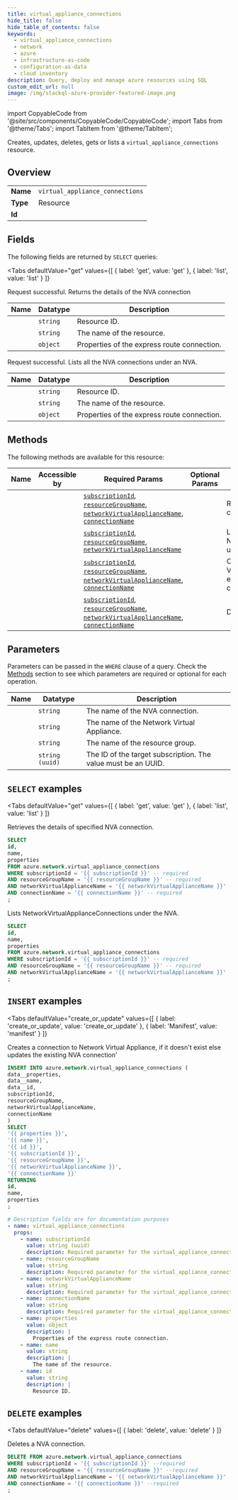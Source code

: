 ```yaml
--- 
title: virtual_appliance_connections
hide_title: false
hide_table_of_contents: false
keywords:
  - virtual_appliance_connections
  - network
  - azure
  - infrastructure-as-code
  - configuration-as-data
  - cloud inventory
description: Query, deploy and manage azure resources using SQL
custom_edit_url: null
image: /img/stackql-azure-provider-featured-image.png
---
```


import CopyableCode from '@site/src/components/CopyableCode/CopyableCode';
import Tabs from '@theme/Tabs';
import TabItem from '@theme/TabItem';

Creates, updates, deletes, gets or lists a <code>virtual_appliance_connections</code> resource.

## Overview
<table><tbody>
<tr><td><b>Name</b></td><td><code>virtual_appliance_connections</code></td></tr>
<tr><td><b>Type</b></td><td>Resource</td></tr>
<tr><td><b>Id</b></td><td><CopyableCode code="azure.network.virtual_appliance_connections" /></td></tr>
</tbody></table>

## Fields

The following fields are returned by `SELECT` queries:

<Tabs
    defaultValue="get"
    values={[
        { label: 'get', value: 'get' },
        { label: 'list', value: 'list' }
    ]}
>
<TabItem value="get">

Request successful. Returns the details of the NVA connection

<table>
<thead>
    <tr>
    <th>Name</th>
    <th>Datatype</th>
    <th>Description</th>
    </tr>
</thead>
<tbody>
<tr>
    <td><CopyableCode code="id" /></td>
    <td><code>string</code></td>
    <td>Resource ID.</td>
</tr>
<tr>
    <td><CopyableCode code="name" /></td>
    <td><code>string</code></td>
    <td>The name of the resource.</td>
</tr>
<tr>
    <td><CopyableCode code="properties" /></td>
    <td><code>object</code></td>
    <td>Properties of the express route connection.</td>
</tr>
</tbody>
</table>
</TabItem>
<TabItem value="list">

Request successful. Lists all the NVA connections under an NVA.

<table>
<thead>
    <tr>
    <th>Name</th>
    <th>Datatype</th>
    <th>Description</th>
    </tr>
</thead>
<tbody>
<tr>
    <td><CopyableCode code="id" /></td>
    <td><code>string</code></td>
    <td>Resource ID.</td>
</tr>
<tr>
    <td><CopyableCode code="name" /></td>
    <td><code>string</code></td>
    <td>The name of the resource.</td>
</tr>
<tr>
    <td><CopyableCode code="properties" /></td>
    <td><code>object</code></td>
    <td>Properties of the express route connection.</td>
</tr>
</tbody>
</table>
</TabItem>
</Tabs>

## Methods

The following methods are available for this resource:

<table>
<thead>
    <tr>
    <th>Name</th>
    <th>Accessible by</th>
    <th>Required Params</th>
    <th>Optional Params</th>
    <th>Description</th>
    </tr>
</thead>
<tbody>
<tr>
    <td><a href="#get"><CopyableCode code="get" /></a></td>
    <td><CopyableCode code="select" /></td>
    <td><a href="#parameter-subscriptionId"><code>subscriptionId</code></a>, <a href="#parameter-resourceGroupName"><code>resourceGroupName</code></a>, <a href="#parameter-networkVirtualApplianceName"><code>networkVirtualApplianceName</code></a>, <a href="#parameter-connectionName"><code>connectionName</code></a></td>
    <td></td>
    <td>Retrieves the details of specified NVA connection.</td>
</tr>
<tr>
    <td><a href="#list"><CopyableCode code="list" /></a></td>
    <td><CopyableCode code="select" /></td>
    <td><a href="#parameter-subscriptionId"><code>subscriptionId</code></a>, <a href="#parameter-resourceGroupName"><code>resourceGroupName</code></a>, <a href="#parameter-networkVirtualApplianceName"><code>networkVirtualApplianceName</code></a></td>
    <td></td>
    <td>Lists NetworkVirtualApplianceConnections under the NVA.</td>
</tr>
<tr>
    <td><a href="#create_or_update"><CopyableCode code="create_or_update" /></a></td>
    <td><CopyableCode code="insert" /></td>
    <td><a href="#parameter-subscriptionId"><code>subscriptionId</code></a>, <a href="#parameter-resourceGroupName"><code>resourceGroupName</code></a>, <a href="#parameter-networkVirtualApplianceName"><code>networkVirtualApplianceName</code></a>, <a href="#parameter-connectionName"><code>connectionName</code></a></td>
    <td></td>
    <td>Creates a connection to Network Virtual Appliance, if it doesn't exist else updates the existing NVA connection'</td>
</tr>
<tr>
    <td><a href="#delete"><CopyableCode code="delete" /></a></td>
    <td><CopyableCode code="delete" /></td>
    <td><a href="#parameter-subscriptionId"><code>subscriptionId</code></a>, <a href="#parameter-resourceGroupName"><code>resourceGroupName</code></a>, <a href="#parameter-networkVirtualApplianceName"><code>networkVirtualApplianceName</code></a>, <a href="#parameter-connectionName"><code>connectionName</code></a></td>
    <td></td>
    <td>Deletes a NVA connection.</td>
</tr>
</tbody>
</table>

## Parameters

Parameters can be passed in the `WHERE` clause of a query. Check the [Methods](#methods) section to see which parameters are required or optional for each operation.

<table>
<thead>
    <tr>
    <th>Name</th>
    <th>Datatype</th>
    <th>Description</th>
    </tr>
</thead>
<tbody>
<tr id="parameter-connectionName">
    <td><CopyableCode code="connectionName" /></td>
    <td><code>string</code></td>
    <td>The name of the NVA connection.</td>
</tr>
<tr id="parameter-networkVirtualApplianceName">
    <td><CopyableCode code="networkVirtualApplianceName" /></td>
    <td><code>string</code></td>
    <td>The name of the Network Virtual Appliance.</td>
</tr>
<tr id="parameter-resourceGroupName">
    <td><CopyableCode code="resourceGroupName" /></td>
    <td><code>string</code></td>
    <td>The name of the resource group.</td>
</tr>
<tr id="parameter-subscriptionId">
    <td><CopyableCode code="subscriptionId" /></td>
    <td><code>string (uuid)</code></td>
    <td>The ID of the target subscription. The value must be an UUID.</td>
</tr>
</tbody>
</table>

## `SELECT` examples

<Tabs
    defaultValue="get"
    values={[
        { label: 'get', value: 'get' },
        { label: 'list', value: 'list' }
    ]}
>
<TabItem value="get">

Retrieves the details of specified NVA connection.

```sql
SELECT
id,
name,
properties
FROM azure.network.virtual_appliance_connections
WHERE subscriptionId = '{{ subscriptionId }}' -- required
AND resourceGroupName = '{{ resourceGroupName }}' -- required
AND networkVirtualApplianceName = '{{ networkVirtualApplianceName }}' -- required
AND connectionName = '{{ connectionName }}' -- required
;
```
</TabItem>
<TabItem value="list">

Lists NetworkVirtualApplianceConnections under the NVA.

```sql
SELECT
id,
name,
properties
FROM azure.network.virtual_appliance_connections
WHERE subscriptionId = '{{ subscriptionId }}' -- required
AND resourceGroupName = '{{ resourceGroupName }}' -- required
AND networkVirtualApplianceName = '{{ networkVirtualApplianceName }}' -- required
;
```
</TabItem>
</Tabs>


## `INSERT` examples

<Tabs
    defaultValue="create_or_update"
    values={[
        { label: 'create_or_update', value: 'create_or_update' },
        { label: 'Manifest', value: 'manifest' }
    ]}
>
<TabItem value="create_or_update">

Creates a connection to Network Virtual Appliance, if it doesn't exist else updates the existing NVA connection'

```sql
INSERT INTO azure.network.virtual_appliance_connections (
data__properties,
data__name,
data__id,
subscriptionId,
resourceGroupName,
networkVirtualApplianceName,
connectionName
)
SELECT 
'{{ properties }}',
'{{ name }}',
'{{ id }}',
'{{ subscriptionId }}',
'{{ resourceGroupName }}',
'{{ networkVirtualApplianceName }}',
'{{ connectionName }}'
RETURNING
id,
name,
properties
;
```
</TabItem>
<TabItem value="manifest">

```yaml
# Description fields are for documentation purposes
- name: virtual_appliance_connections
  props:
    - name: subscriptionId
      value: string (uuid)
      description: Required parameter for the virtual_appliance_connections resource.
    - name: resourceGroupName
      value: string
      description: Required parameter for the virtual_appliance_connections resource.
    - name: networkVirtualApplianceName
      value: string
      description: Required parameter for the virtual_appliance_connections resource.
    - name: connectionName
      value: string
      description: Required parameter for the virtual_appliance_connections resource.
    - name: properties
      value: object
      description: |
        Properties of the express route connection.
    - name: name
      value: string
      description: |
        The name of the resource.
    - name: id
      value: string
      description: |
        Resource ID.
```
</TabItem>
</Tabs>


## `DELETE` examples

<Tabs
    defaultValue="delete"
    values={[
        { label: 'delete', value: 'delete' }
    ]}
>
<TabItem value="delete">

Deletes a NVA connection.

```sql
DELETE FROM azure.network.virtual_appliance_connections
WHERE subscriptionId = '{{ subscriptionId }}' --required
AND resourceGroupName = '{{ resourceGroupName }}' --required
AND networkVirtualApplianceName = '{{ networkVirtualApplianceName }}' --required
AND connectionName = '{{ connectionName }}' --required
;
```
</TabItem>
</Tabs>
